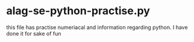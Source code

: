 # alag-se-python-practise.py
this file has practise numeriacal and information regarding python. I have done it for sake of fun 
